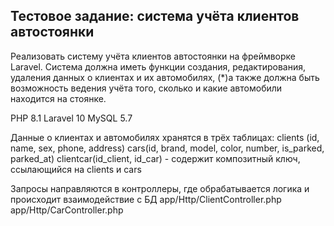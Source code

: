 ## Тестовое задание: система учёта клиентов автостоянки

Реализовать систему учёта клиентов автостоянки на фреймворке Laravel. Система должна иметь функции создания, редактирования, удаления данных о клиентах и их автомобилях, (*)а также должна быть возможность ведения учёта того, сколько и какие автомобили находится на стоянке.

PHP 8.1
Laravel 10
MySQL 5.7

Данные о клиентах и автомобилях хранятся в трёх таблицах:
clients (id, name, sex, phone, address)
cars(id, brand, model, color, number, is_parked, parked_at)
clientcar(id_client, id_car) - содержит композитный ключ, ссылающийся на clients и cars

Запросы направляются в контроллеры, где обрабатывается логика и происходит взаимодействие с БД
app/Http/ClientController.php
app/Http/CarController.php